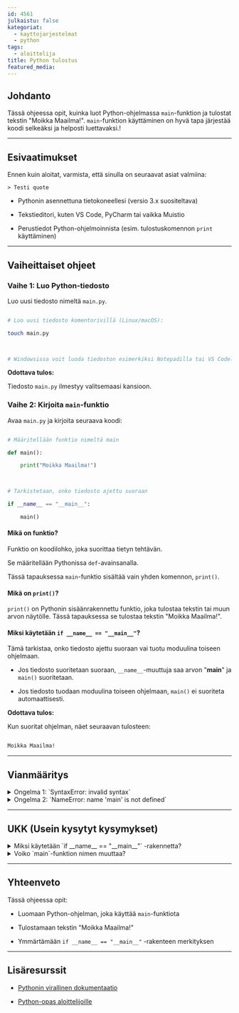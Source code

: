 ```yaml
---
id: 4561
julkaistu: false
kategoriat:
  - kayttojarjestelmat
  - python
tags:
  - aloittelija
title: Python tulostus
featured_media:
---
```


## Johdanto

  

Tässä ohjeessa opit, kuinka luot Python-ohjelmassa `main`-funktion ja tulostat tekstin "Moikka Maailma!". `main`-funktion käyttäminen on hyvä tapa järjestää koodi selkeäksi ja helposti luettavaksi.!


---

  

## Esivaatimukset

  

Ennen kuin aloitat, varmista, että sinulla on seuraavat asiat valmiina:

    > Testi quote

- Pythonin asennettuna tietokoneellesi (versio 3.x suositeltava)

- Tekstieditori, kuten VS Code, PyCharm tai vaikka Muistio

- Perustiedot Python-ohjelmoinnista (esim. tulostuskomennon `print` käyttäminen)

  

---

  

## Vaiheittaiset ohjeet

  

### **Vaihe 1: Luo Python-tiedosto**

  

Luo uusi tiedosto nimeltä `main.py`.

  

```bash

# Luo uusi tiedosto komentorivillä (Linux/macOS):

touch main.py

  

# Windowsissa voit luoda tiedoston esimerkiksi Notepadilla tai VS Codella.

```

  

**Odottava tulos:**

  

Tiedosto `main.py` ilmestyy valitsemaasi kansioon.

  

### **Vaihe 2: Kirjoita `main`-funktio**

  

Avaa `main.py` ja kirjoita seuraava koodi:

  

```python

# Määritellään funktio nimeltä main

def main():

    print("Moikka Maailma!")

  

# Tarkistetaan, onko tiedosto ajettu suoraan

if __name__ == "__main__":

    main()

```

  

#### **Mikä on funktio?**

Funktio on koodilohko, joka suorittaa tietyn tehtävän.

Se määritellään Pythonissa `def`-avainsanalla.

Tässä tapauksessa `main`-funktio sisältää vain yhden komennon, `print()`.

  

#### **Mikä on `print()`?**

`print()` on Pythonin sisäänrakennettu funktio, joka tulostaa tekstin tai muun arvon näytölle. Tässä tapauksessa se tulostaa tekstin "Moikka Maailma!".

  

#### **Miksi käytetään `if __name__ == "__main__"`?**

Tämä tarkistaa, onko tiedosto ajettu suoraan vai tuotu moduulina toiseen ohjelmaan.

- Jos tiedosto suoritetaan suoraan, `__name__`-muuttuja saa arvon "__main__" ja `main()` suoritetaan.

- Jos tiedosto tuodaan moduulina toiseen ohjelmaan, `main()` ei suoriteta automaattisesti.

  

**Odottava tulos:**

  

Kun suoritat ohjelman, näet seuraavan tulosteen:

  

```bash

Moikka Maailma!

```

  

---

  

## Vianmääritys

  

<details>
  <summary>Ongelma 1: `SyntaxError: invalid syntax`</summary>
  **Syy.** Koodissa voi olla kirjoitusvirhe, väärin asetettu sulkumerkki, tai käytät vanhaa Python-versiota (Python 2.x).
  
  **Ratkaisu:** Tarkista, että koodi on oikein kirjoitettu, että sulut ovat oikein ja käytä Python 3.x -versiota.
</details>

<details>
  <summary>Ongelma 2: `NameError: name 'main' is not defined`</summary>
  **Syy:** Funktiota `main` ei ole määritelty tai se ei ole oikein määritelty ennen kutsumista.
  
  **Ratkaisu:** Varmista, että `main`-funktio on määritelty ja että se on kutsuttu oikeassa järjestyksessä ohjelman alussa.
</details>


  

---

  

## UKK (Usein kysytyt kysymykset)

  <details> 
	  <summary>Miksi käytetään `if __name__ == "__main__"` -rakennetta?</summary>
	   Se varmistaa, että koodi suoritetaan vain, jos tiedosto ajetaan suoraan, eikä silloin kun se tuodaan moduulina toiseen ohjelmaan. 
   </details> 
   
   <details>
    <summary>Voiko `main`-funktion nimen muuttaa?</summary>
     Kyllä, voit antaa sille minkä tahansa nimen, mutta `main` on yleisesti käytetty standardi. </details>

  

---

  

## Yhteenveto

  

Tässä ohjeessa opit:

  

- Luomaan Python-ohjelman, joka käyttää `main`-funktiota

- Tulostamaan tekstin "Moikka Maailma!"

- Ymmärtämään `if __name__ == "__main__"` -rakenteen merkityksen

  

---

  

## Lisäresurssit

  

- [Pythonin virallinen dokumentaatio](https://docs.python.org/3/)

- [Python-opas aloittelijoille](https://realpython.com/python-beginners-guide/)